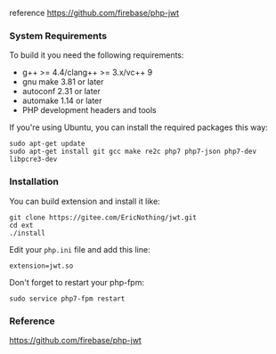 reference https://github.com/firebase/php-jwt

### System Requirements

To build it you need the following requirements:

* g++ >= 4.4/clang++ >= 3.x/vc++ 9
* gnu make 3.81 or later
* autoconf 2.31 or later
* automake 1.14 or later
* PHP development headers and tools

If you're using Ubuntu, you can install the required packages this way:

```
sudo apt-get update
sudo apt-get install git gcc make re2c php7 php7-json php7-dev libpcre3-dev
```

### Installation

You can build extension and install it like:

```
git clone https://gitee.com/EricNothing/jwt.git
cd ext
./install
```
Edit your `php.ini` file and add this line:
```
extension=jwt.so
```

Don't forget to restart your php-fpm:
```
sudo service php7-fpm restart
```

### Reference
https://github.com/firebase/php-jwt